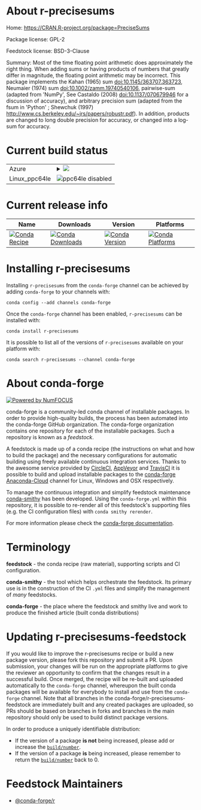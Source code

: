 About r-precisesums
===================

Home: https://CRAN.R-project.org/package=PreciseSums

Package license: GPL-2

Feedstock license: BSD-3-Clause

Summary: Most of the time floating point arithmetic does approximately the right thing.  When adding sums or having products of numbers that greatly differ in magnitude, the floating point arithmetic may be incorrect.  This package implements the Kahan (1965) sum <doi:10.1145/363707.363723>, Neumaier (1974) sum <doi:10.1002/zamm.19740540106>, pairwise-sum (adapted from 'NumPy', See Castaldo (2008) <doi:10.1137/070679946> for a discussion of accuracy), and arbitrary precision sum (adapted from the fsum in 'Python' ; Shewchuk (1997) <http://www.cs.berkeley.edu/~jrs/papers/robustr.pdf>).  In addition, products are changed to long double precision for accuracy, or changed into a log-sum for accuracy.



Current build status
====================


<table>
    
  <tr>
    <td>Azure</td>
    <td>
      <details>
        <summary>
          <a href="https://dev.azure.com/conda-forge/feedstock-builds/_build/latest?definitionId=8863&branchName=master">
            <img src="https://dev.azure.com/conda-forge/feedstock-builds/_apis/build/status/r-precisesums-feedstock?branchName=master">
          </a>
        </summary>
        <table>
          <thead><tr><th>Variant</th><th>Status</th></tr></thead>
          <tbody><tr>
              <td>linux_r_base3.6target_platformlinux-64</td>
              <td>
                <a href="https://dev.azure.com/conda-forge/feedstock-builds/_build/latest?definitionId=8863&branchName=master">
                  <img src="https://dev.azure.com/conda-forge/feedstock-builds/_apis/build/status/r-precisesums-feedstock?branchName=master&jobName=linux&configuration=linux_r_base3.6target_platformlinux-64" alt="variant">
                </a>
              </td>
            </tr><tr>
              <td>linux_r_base4.0target_platformlinux-64</td>
              <td>
                <a href="https://dev.azure.com/conda-forge/feedstock-builds/_build/latest?definitionId=8863&branchName=master">
                  <img src="https://dev.azure.com/conda-forge/feedstock-builds/_apis/build/status/r-precisesums-feedstock?branchName=master&jobName=linux&configuration=linux_r_base4.0target_platformlinux-64" alt="variant">
                </a>
              </td>
            </tr><tr>
              <td>osx_r_base3.6target_platformosx-64</td>
              <td>
                <a href="https://dev.azure.com/conda-forge/feedstock-builds/_build/latest?definitionId=8863&branchName=master">
                  <img src="https://dev.azure.com/conda-forge/feedstock-builds/_apis/build/status/r-precisesums-feedstock?branchName=master&jobName=osx&configuration=osx_r_base3.6target_platformosx-64" alt="variant">
                </a>
              </td>
            </tr><tr>
              <td>osx_r_base4.0target_platformosx-64</td>
              <td>
                <a href="https://dev.azure.com/conda-forge/feedstock-builds/_build/latest?definitionId=8863&branchName=master">
                  <img src="https://dev.azure.com/conda-forge/feedstock-builds/_apis/build/status/r-precisesums-feedstock?branchName=master&jobName=osx&configuration=osx_r_base4.0target_platformosx-64" alt="variant">
                </a>
              </td>
            </tr><tr>
              <td>win_r_base3.6target_platformwin-64</td>
              <td>
                <a href="https://dev.azure.com/conda-forge/feedstock-builds/_build/latest?definitionId=8863&branchName=master">
                  <img src="https://dev.azure.com/conda-forge/feedstock-builds/_apis/build/status/r-precisesums-feedstock?branchName=master&jobName=win&configuration=win_r_base3.6target_platformwin-64" alt="variant">
                </a>
              </td>
            </tr><tr>
              <td>win_r_base4.0target_platformwin-64</td>
              <td>
                <a href="https://dev.azure.com/conda-forge/feedstock-builds/_build/latest?definitionId=8863&branchName=master">
                  <img src="https://dev.azure.com/conda-forge/feedstock-builds/_apis/build/status/r-precisesums-feedstock?branchName=master&jobName=win&configuration=win_r_base4.0target_platformwin-64" alt="variant">
                </a>
              </td>
            </tr>
          </tbody>
        </table>
      </details>
    </td>
  </tr>
  <tr>
    <td>Linux_ppc64le</td>
    <td>
      <img src="https://img.shields.io/badge/ppc64le-disabled-lightgrey.svg" alt="ppc64le disabled">
    </td>
  </tr>
</table>

Current release info
====================

| Name | Downloads | Version | Platforms |
| --- | --- | --- | --- |
| [![Conda Recipe](https://img.shields.io/badge/recipe-r--precisesums-green.svg)](https://anaconda.org/conda-forge/r-precisesums) | [![Conda Downloads](https://img.shields.io/conda/dn/conda-forge/r-precisesums.svg)](https://anaconda.org/conda-forge/r-precisesums) | [![Conda Version](https://img.shields.io/conda/vn/conda-forge/r-precisesums.svg)](https://anaconda.org/conda-forge/r-precisesums) | [![Conda Platforms](https://img.shields.io/conda/pn/conda-forge/r-precisesums.svg)](https://anaconda.org/conda-forge/r-precisesums) |

Installing r-precisesums
========================

Installing `r-precisesums` from the `conda-forge` channel can be achieved by adding `conda-forge` to your channels with:

```
conda config --add channels conda-forge
```

Once the `conda-forge` channel has been enabled, `r-precisesums` can be installed with:

```
conda install r-precisesums
```

It is possible to list all of the versions of `r-precisesums` available on your platform with:

```
conda search r-precisesums --channel conda-forge
```


About conda-forge
=================

[![Powered by NumFOCUS](https://img.shields.io/badge/powered%20by-NumFOCUS-orange.svg?style=flat&colorA=E1523D&colorB=007D8A)](http://numfocus.org)

conda-forge is a community-led conda channel of installable packages.
In order to provide high-quality builds, the process has been automated into the
conda-forge GitHub organization. The conda-forge organization contains one repository
for each of the installable packages. Such a repository is known as a *feedstock*.

A feedstock is made up of a conda recipe (the instructions on what and how to build
the package) and the necessary configurations for automatic building using freely
available continuous integration services. Thanks to the awesome service provided by
[CircleCI](https://circleci.com/), [AppVeyor](https://www.appveyor.com/)
and [TravisCI](https://travis-ci.com/) it is possible to build and upload installable
packages to the [conda-forge](https://anaconda.org/conda-forge)
[Anaconda-Cloud](https://anaconda.org/) channel for Linux, Windows and OSX respectively.

To manage the continuous integration and simplify feedstock maintenance
[conda-smithy](https://github.com/conda-forge/conda-smithy) has been developed.
Using the ``conda-forge.yml`` within this repository, it is possible to re-render all of
this feedstock's supporting files (e.g. the CI configuration files) with ``conda smithy rerender``.

For more information please check the [conda-forge documentation](https://conda-forge.org/docs/).

Terminology
===========

**feedstock** - the conda recipe (raw material), supporting scripts and CI configuration.

**conda-smithy** - the tool which helps orchestrate the feedstock.
                   Its primary use is in the construction of the CI ``.yml`` files
                   and simplify the management of *many* feedstocks.

**conda-forge** - the place where the feedstock and smithy live and work to
                  produce the finished article (built conda distributions)


Updating r-precisesums-feedstock
================================

If you would like to improve the r-precisesums recipe or build a new
package version, please fork this repository and submit a PR. Upon submission,
your changes will be run on the appropriate platforms to give the reviewer an
opportunity to confirm that the changes result in a successful build. Once
merged, the recipe will be re-built and uploaded automatically to the
`conda-forge` channel, whereupon the built conda packages will be available for
everybody to install and use from the `conda-forge` channel.
Note that all branches in the conda-forge/r-precisesums-feedstock are
immediately built and any created packages are uploaded, so PRs should be based
on branches in forks and branches in the main repository should only be used to
build distinct package versions.

In order to produce a uniquely identifiable distribution:
 * If the version of a package **is not** being increased, please add or increase
   the [``build/number``](https://conda.io/docs/user-guide/tasks/build-packages/define-metadata.html#build-number-and-string).
 * If the version of a package **is** being increased, please remember to return
   the [``build/number``](https://conda.io/docs/user-guide/tasks/build-packages/define-metadata.html#build-number-and-string)
   back to 0.

Feedstock Maintainers
=====================

* [@conda-forge/r](https://github.com/conda-forge/r/)

